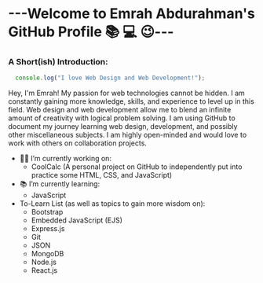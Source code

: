 #  ---Welcome to Emrah Abdurahman's GitHub Profile :books: :computer: :wink:---

### A Short(ish) Introduction:
``` js
  console.log("I love Web Design and Web Development!");
```
Hey, I'm Emrah! My passion for web technologies cannot be hidden. I am constantly gaining more knowledge, skills, 
and experience to level up in this field. Web design and web development allow me to blend an infinite amount of 
creativity with logical problem solving. I am using GitHub to document my journey learning web design, development, 
and possibly other miscellaneous subjects. I am highly open-minded and would love to work with others on collaboration 
projects.

+ 👨‍🔬 I’m currently working on:
  - CoolCalc (A personal project on GitHub to independently put into practice some HTML, CSS, and JavaScript)
+ 📚 I’m currently learning:
  - JavaScript
+ To-Learn List (as well as topics to gain more wisdom on):
  - Bootstrap
  - Embedded JavaScript (EJS)
  - Express.js
  - Git
  - JSON
  - MongoDB
  - Node.js
  - React.js
